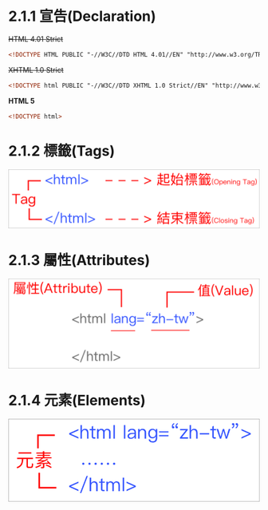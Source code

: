 # 2.1.1 宣告\(Declaration\)

~~HTML 4.01 Strict~~

```html
<!DOCTYPE HTML PUBLIC "-//W3C//DTD HTML 4.01//EN" "http://www.w3.org/TR/html4/strict.dtd">
```

~~XHTML 1.0 Strict~~

```html
<!DOCTYPE html PUBLIC "-//W3C//DTD XHTML 1.0 Strict//EN" "http://www.w3.org/TR/xhtml1/DTD/xhtml1-strict.dtd">
```

**HTML 5**

```html
<!DOCTYPE html>
```

# 2.1.2 標籤\(Tags\)

![](/assets/標籤.png)

# 2.1.3 屬性\(Attributes\)

![](/assets/屬性.png)

# 2.1.4 元素\(Elements\)

![](/assets/元素.png)

